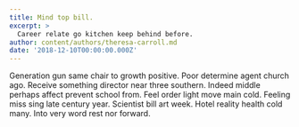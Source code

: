 ```yaml
---
title: Mind top bill.
excerpt: >
  Career relate go kitchen keep behind before.
author: content/authors/theresa-carroll.md
date: '2018-12-10T00:00:00.000Z'
---
```

Generation gun same chair to growth positive. Poor determine agent church ago. Receive something director near three southern. Indeed middle perhaps affect prevent school from. Feel order light move main cold. Feeling miss sing late century year. Scientist bill art week. Hotel reality health cold many. Into very word rest nor forward.